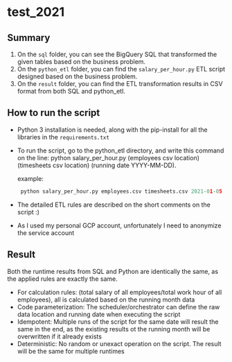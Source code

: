 # test_2021

## Summary

1. On the `sql` folder, you can see the BigQuery SQL that transformed the given tables based on the business problem.
2. On the `python_etl` folder, you can find the `salary_per_hour.py` ETL script designed based on the business problem.
3. On the `result` folder, you can find the ETL transformation results in CSV format from both SQL and python_etl.

## How to run the script

- Python 3 installation is needed, along with the pip-install for all the libraries in the `requirements.txt`
- To run the script, go to the python_etl directory, and write this command on the  line:
  python salary_per_hour.py (employees csv location) (timesheets csv location) (running date YYYY-MM-DD).
  
  example:
  ```python
   python salary_per_hour.py employees.csv timesheets.csv 2021-01-05
  ```
- The detailed ETL rules are described on the short comments on the script :)
- As I used my personal GCP account, unfortunately I need to anonymize the service account

## Result

Both the runtime results from SQL and Python are identically the same, as the applied rules are exactly the same.

- For calculation rules: (total salary of all employees/total work hour of all employees), all is calculated based on the running month data
- Code parameterization: The scheduler/orchestrator can define the raw data location and running date when executing the script
- Idempotent: Multiple runs of the script for the same date will result the same in the end, as the existing results ot the running month will be overwritten if it already exists
- Deterministic: No random or unexact operation on the script. The result will be the same for multiple runtimes
